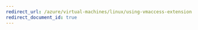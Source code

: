```yaml
---
redirect_url: /azure/virtual-machines/linux/using-vmaccess-extension
redirect_document_id: true
---
```

